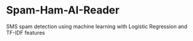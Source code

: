 # Spam-Ham-AI-Reader
SMS spam detection using machine learning with Logistic Regression and TF-IDF features
